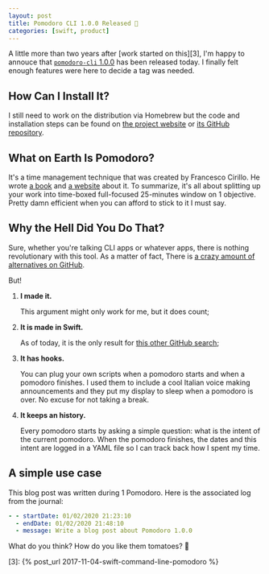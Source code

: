 ```yaml
---
layout: post
title: Pomodoro CLI 1.0.0 Released 🎉
categories: [swift, product]
---
```


A little more than two years after [work started on this][3], I'm happy to
annouce that [`pomodoro-cli` 1.0.0][4] has been released today. I finally felt
enough features were here to decide a tag was needed.

## How Can I Install It?

I still need to work on the distribution via Homebrew but the code and
installation steps can be found on [the project website][1] or [its GitHub
repository][2].

## What on Earth Is Pomodoro?

It's a time management technique that was created by Francesco Cirillo. He wrote
[a book][pb] and [a website][pw] about it. To summarize, it's all about
splitting up your work into time-boxed full-focused 25-minutes window on 1
objective. Pretty damn efficient when you can afford to stick to it I must say.

## Why the Hell Did You Do That?

Sure, whether you're talking CLI apps or whatever apps, there is nothing
revolutionary with this tool. As a matter of fact, There is [a crazy amount of
alternatives on GitHub][ghs].

But!

1. **I made it.**

   This argument might only work for me, but it does count;

1. **It is made in Swift.**

   As of today, it is the only result for [this other GitHub search][ghs2];

1. **It has hooks.**

   You can plug your own scripts when a pomodoro starts and when a pomodoro
   finishes. I used them to include a cool Italian voice making announcements
   and they put my display to sleep when a pomodoro is over. No excuse for not
   taking a break.

1. **It keeps an history.**

   Every pomodoro starts by asking a simple question: what is the intent of the
   current pomodoro. When the pomodoro finishes, the dates and this intent are
   logged in a YAML file so I can track back how I spent my time.

## A simple use case

This blog post was written during 1 Pomodoro. Here is the associated log from
the journal:

```yaml
- - startDate: 01/02/2020 21:23:10
  - endDate: 01/02/2020 21:48:10
  - message: Write a blog post about Pomodoro 1.0.0
```

What do you think? How do you like them tomatoes? 🍅

[1]: https://dirtyhenry.github.io/pomodoro-cli/ "Jazzy docs for Pomodoro CLI"
[2]:
  https://github.com/dirtyhenry/pomodoro-cli
  "GitHub repository for Pomodoro CLI"
[pb]:
  https://francescocirillo.com/products/the-pomodoro-technique-book-us-edition
  "The Pomodoro Technique Book"
[pw]: https://pomodorotechnique.com/ "The Pomodoro Technique Website"
[ghs]:
  https://github.com/search?q=pomodoro+cli
  "GitHub search results for Pomodoro and CLI"
[ghs2]:
  https://github.com/search?q=pomodoro+cli+language%3ASwift
  "GitHub search results for Pomodoro, CLI AND Swift"
[4]: https://github.com/dirtyhenry/pomodoro-cli/releases

[3]: {% post_url 2017-11-04-swift-command-line-pomodoro %}

